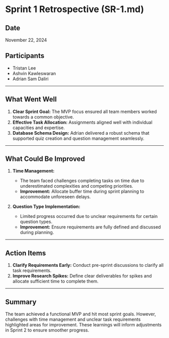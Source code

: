 # Sprint 1 Retrospective (SR-1.md)

## Date
November 22, 2024

## Participants
- Tristan Lee  
- Ashvin Kawleswaran  
- Adrian Sam Daliri  

---

## What Went Well
1. **Clear Sprint Goal:** The MVP focus ensured all team members worked towards a common objective.  
2. **Effective Task Allocation:** Assignments aligned well with individual capacities and expertise.  
3. **Database Schema Design:** Adrian delivered a robust schema that supported quiz creation and question management seamlessly.  

---

## What Could Be Improved
1. **Time Management:**  
   - The team faced challenges completing tasks on time due to underestimated complexities and competing priorities.  
   - **Improvement:** Allocate buffer time during sprint planning to accommodate unforeseen delays.  

2. **Question Type Implementation:**  
   - Limited progress occurred due to unclear requirements for certain question types.  
   - **Improvement:** Ensure requirements are fully defined and discussed during planning.  

---

## Action Items
1. **Clarify Requirements Early:** Conduct pre-sprint discussions to clarify all task requirements.  
2. **Improve Research Spikes:** Define clear deliverables for spikes and allocate sufficient time to complete them.  

---

## Summary
The team achieved a functional MVP and hit most sprint goals. However, challenges with time management and unclear task requirements highlighted areas for improvement. These learnings will inform adjustments in Sprint 2 to ensure smoother progress.

